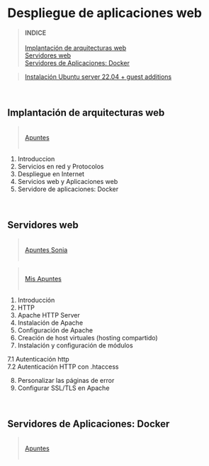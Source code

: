 # Despliegue de aplicaciones web

> **INDICE**<br><br>
[Implantación de arquitecturas web](#id1)<br>
[Servidores web](#id2)<br>
[Servidores de Aplicaciones: Docker](#id3)<br>


> [Instalación Ubuntu server 22.04 + guest additions](https://github.com/alvbencor/DESPLIEGUE/blob/main/instUS.md)

<div id='id1' /><br>

## Implantación de arquitecturas web

><br>[Apuntes](https://github.com/alvbencor/DESPLIEGUE/blob/main/ArquitecturasWeb/ArquitecturasWeb.pdf)<br><br>

1. Introduccion
2. Servicios en red y Protocolos
3. Despliegue en Internet
4. Servicios web y Aplicaciones web
5. Servidore de aplicaciones: Docker



<a name='id2'></a><br>

## Servidores web
><br>[Apuntes Sonia](https://github.com/alvbencor/DESPLIEGUE/blob/main/ServidoresWeb/ServidoresWeb.pdf)<br><br>


><br>[Mis Apuntes](https://github.com/alvbencor/DESPLIEGUE/blob/main/ServidoresWeb/Apuntes.md)<br><br>
1. Introducción
2. HTTP
3. Apache HTTP Server
4. Instalación de Apache
5. Configuración de Apache
6. Creación de host virtuales (hosting compartido)
7. Instalación y configuración de módulos <br>

  7.1 Autenticación http<br>
  7.2 Autenticación HTTP con .htaccess<br>
 
8. Personalizar las páginas de error
9. Configurar SSL/TLS en Apache

<a name='id3'></a><br>

## Servidores de Aplicaciones: Docker
><br>[Apuntes](https://github.com/alvbencor/DESPLIEGUE/blob/main/ServidoresWeb/ServidoresWeb.pdf)<br><br>
